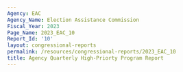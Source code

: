 ```yaml
---
Agency: EAC
Agency_Name: Election Assistance Commission
Fiscal_Year: 2023
Page_Name: 2023_EAC_10
Report_Id: '10'
layout: congressional-reports
permalink: /resources/congressional-reports/2023_EAC_10
title: Agency Quarterly High-Priorty Program Report
---
```

